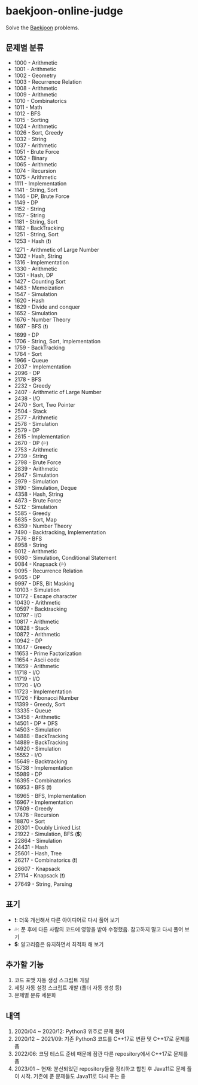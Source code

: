 # baekjoon-online-judge

Solve the [Baekjoon](https://www.acmicpc.net/) problems.

## 문제별 분류

- 1000 - Arithmetic
- 1001 - Arithmetic
- 1002 - Geometry
- 1003 - Recurrence Relation
- 1008 - Arithmetic
- 1009 - Arithmetic
- 1010 - Combinatorics
- 1011 - Math
- 1012 - BFS
- 1015 - Sorting
- 1024 - Arithmetic
- 1026 - Sort, Greedy
- 1032 - String
- 1037 - Arithmetic
- 1051 - Brute Force
- 1052 - Binary
- 1065 - Arithmetic
- 1074 - Recursion
- 1075 - Arithmetic
- 1111 - Implementation
- 1141 - String, Sort
- 1146 - DP, Brute Force
- 1149 - DP
- 1152 - String
- 1157 - String
- 1181 - String, Sort
- 1182 - BackTracking
- 1251 - String, Sort
- 1253 - Hash (❗)
- 1271 - Arithmetic of Large Number
- 1302 - Hash, String
- 1316 - Implementation
- 1330 - Arithmetic
- 1351 - Hash, DP
- 1427 - Counting Sort
- 1463 - Memoization
- 1547 - Simulation
- 1620 - Hash
- 1629 - Divide and conquer
- 1652 - Simulation
- 1676 - Number Theory
- 1697 - BFS (❗)
- 1699 - DP
- 1706 - String, Sort, Implementation
- 1759 - BackTracking
- 1764 - Sort
- 1966 - Queue
- 2037 - Implementation
- 2096 - DP
- 2178 - BFS
- 2232 - Greedy
- 2407 - Arithmetic of Large Number
- 2438 - I/O
- 2470 - Sort, Two Pointer
- 2504 - Stack
- 2577 - Arithmetic
- 2578 - Simulation
- 2579 - DP
- 2615 - Implementation
- 2670 - DP (💦)
- 2753 - Arithmetic
- 2739 - String
- 2798 - Brute Force
- 2839 - Arithmetic
- 2947 - Simulation
- 2979 - Simulation
- 3190 - Simulation, Deque
- 4358 - Hash, String
- 4673 - Brute Force
- 5212 - Simulation
- 5585 - Greedy
- 5635 - Sort, Map
- 6359 - Number Theory
- 7490 - Backtracking, Implementation
- 7576 - BFS
- 8958 - String
- 9012 - Arithmetic
- 9080 - Simulation, Conditional Statement
- 9084 - Knapsack (💦)
- 9095 - Recurrence Relation
- 9465 - DP
- 9997 - DFS, Bit Masking
- 10103 - Simulation
- 10172 - Escape character
- 10430 - Arithmetic
- 10597 - Backtracking
- 10797 - I/O
- 10817 - Arithmetic
- 10828 - Stack
- 10872 - Arithmetic
- 10942 - DP
- 11047 - Greedy
- 11653 - Prime Factorization
- 11654 - Ascii code
- 11659 - Arithmetic
- 11718 - I/O
- 11719 - I/O
- 11720 - I/O
- 11723 - Implementation
- 11726 - Fibonacci Number
- 11399 - Greedy, Sort
- 13335 - Queue
- 13458 - Arithmetic
- 14501 - DP + DFS
- 14503 - Simulation
- 14888 - BackTracking
- 14889 - BackTracking
- 14920 - Simulation
- 15552 - I/O
- 15649 - Backtracking
- 15738 - Implementation
- 15989 - DP
- 16395 - Combinatorics
- 16953 - BFS (❗)
- 16965 - BFS, Implementation
- 16967 - Implementation
- 17609 - Greedy
- 17478 - Recursion
- 18870 - Sort
- 20301 - Doubly Linked List
- 21922 - Simulation, BFS (💲)
- 22864 - Simulation
- 24431 - Hash
- 25601 - Hash, Tree
- 26217 - Combinatorics (❗)
- 26607 - Knapsack
- 27114 - Knapsack (❗)
- 27649 - String, Parsing

## 표기

- ❗: 더욱 개선해서 다른 아이디어로 다시 풀어 보기
- 💦: 푼 후에 다른 사람의 코드에 영향을 받아 수정했음. 참고하지 말고 다시 풀어 보기
- 💲: 알고리즘은 유지하면서 최적화 해 보기

## 추가할 기능

1. 코드 포맷 자동 생성 스크립트 개발
2. 세팅 자동 설정 스크립트 개발 (폴더 자동 생성 등)
3. 문제별 분류 세분화

## 내역

1. 2020/04 ~ 2020/12: Python3 위주로 문제 풀이
2. 2020/12 ~ 2021/09: 기존 Python3 코드를 C++17로 변환 및 C++17로 문제를 품
3. 2022/06: 코딩 테스트 준비 때문에 잠깐 다른 repository에서 C++17로 문제를 품
4. 2023/01 ~ 현재: 분산되었던 repository들을 정리하고 합친 후 Java11로 문제 풀이 시작. 기존에 푼 문제들도 Java11로 다시 푸는 중
